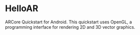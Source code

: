 # HelloAR
ARCore Quickstart for Android. This quickstart uses OpenGL, a programming interface for rendering 2D and 3D vector graphics.

